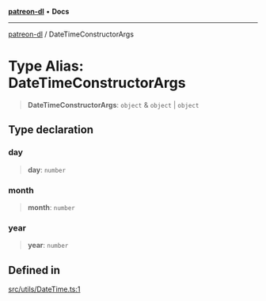 [**patreon-dl**](../README.md) • **Docs**

***

[patreon-dl](../README.md) / DateTimeConstructorArgs

# Type Alias: DateTimeConstructorArgs

> **DateTimeConstructorArgs**: `object` & `object` \| `object`

## Type declaration

### day

> **day**: `number`

### month

> **month**: `number`

### year

> **year**: `number`

## Defined in

[src/utils/DateTime.ts:1](https://github.com/patrickkfkan/patreon-dl/blob/29c94231b23a7a4c79dabb0a793bbd02deb02932/src/utils/DateTime.ts#L1)
